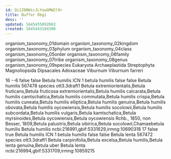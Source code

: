 ```yaml
---
id: Qi1Z0BWicJLYowGMW2l9r
title: Buffer Dbgi
desc: ''
updated: 1645455092063
created: 1645443184300
---
```



organism_taxonomy_01domain	organism_taxonomy_02kingdom	organism_taxonomy_03phylum	organism_taxonomy_04class	organism_taxonomy_05order	organism_taxonomy_06family	organism_taxonomy_07tribe	organism_taxonomy_08genus	organism_taxonomy_09species
Eukaryota	Archaeplastida	Streptophyta	Magnoliopsida	Dipsacales	Adoxaceae		Viburnum	Viburnum farreri



16
--6
false
false
Betula humilis
ICN
1
betula humilis
false
false
Betula humilis
567478
species
ott3.3draft1
Betula extremiorientalis,Betula fruticans,Betula fruticosa extremiorientalis,Betula humilis calcarata,Betula humilis camtschatica,Betula humilis commutata,Betula humilis crispa,Betula humilis cuneata,Betula humilis elliptica,Betula humilis genuina,Betula humilis obovata,Betula humilis oycowiensis,Betula humilis socolowii,Betula humilis subcordata,Betula humilis vulgaris,Betula kamtschatica,Betula myrsinoides,Betula oycowiensis,Betula oycowiensis Rchb., 1850, non Besser, 1809,Betula palustris,Betula sibirica,Betula socolowii,Chamaebetula humilis
Betula humilis
ncbi:216991,gbif:5331629,irmng:10690318
17
false
true
Betula humilis
ICN
1
betula humilis
false
false
Betula lenta
567472
species
ott3.3draft1
Betula carpinifolia,Betula excelsa,Betula humilis,Betula lenta genuina,Betula uber
Betula lenta
ncbi:216994,gbif:5331709,irmng:10859215
